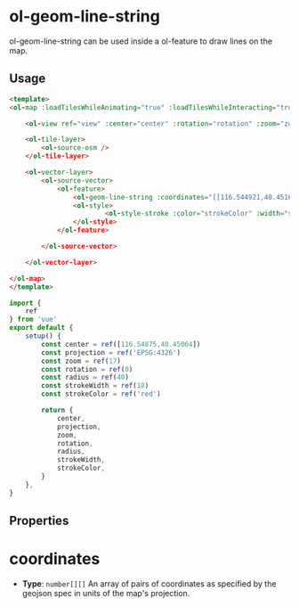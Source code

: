 # ol-geom-line-string

ol-geom-line-string can be used inside a ol-feature to draw lines on the map.

<script setup>
import LineString from "@demos/LineString.vue"
</script>
<ClientOnly>
<LineString /> 
</ClientOnly>

## Usage

```html
<template>
<ol-map :loadTilesWhileAnimating="true" :loadTilesWhileInteracting="true" style="height:400px">

    <ol-view ref="view" :center="center" :rotation="rotation" :zoom="zoom" :projection="projection" />

    <ol-tile-layer>
        <ol-source-osm />
    </ol-tile-layer>

    <ol-vector-layer>
        <ol-source-vector>
            <ol-feature>
                <ol-geom-line-string :coordinates="[[116.544921,40.451633],[116.545264,40.451649],[116.545865,40.451698],[116.546144,40.451551],[116.546337,40.451274],[116.546788,40.451143],[116.547324,40.451078],[116.547539,40.450996],[116.547839,40.450719],[116.548440,40.450506],[116.548933,40.450604],[116.549448,40.450604],[116.550242,40.450376],[116.550865,40.450163],[116.551702,40.449935],[116.552581,40.449576]]"></ol-geom-line-string>
                <ol-style>
                        <ol-style-stroke :color="strokeColor" :width="strokeWidth"></ol-style-stroke>          
                </ol-style>
            </ol-feature>

        </ol-source-vector>

    </ol-vector-layer>

</ol-map>
</template>
```

```js
import {
    ref
} from 'vue'
export default {
    setup() {
        const center = ref([116.54875,40.45064])
        const projection = ref('EPSG:4326')
        const zoom = ref(17)
        const rotation = ref(0)
        const radius = ref(40)
        const strokeWidth = ref(10)
        const strokeColor = ref('red')

        return {
            center,
            projection,
            zoom,
            rotation,
            radius,
            strokeWidth,
            strokeColor,
        }
    },
}
```





## Properties


# coordinates

- **Type**: `number[][]`
An array of pairs of coordinates as specified by the geojson spec in units of the map's projection.
	
